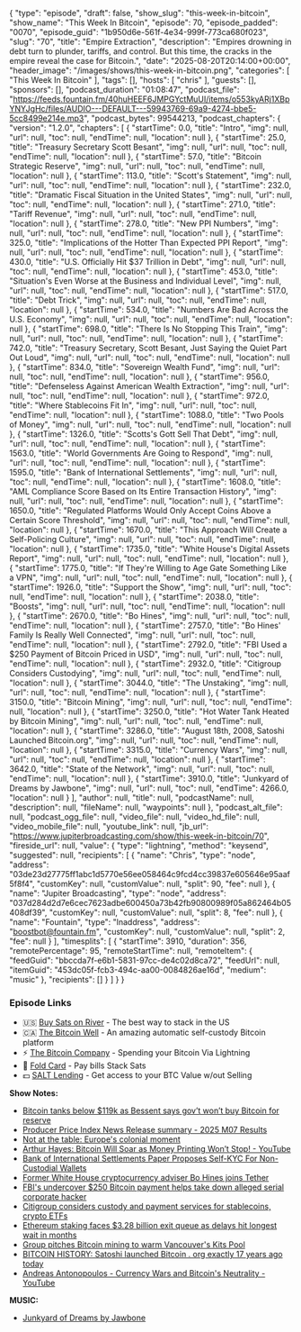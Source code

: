 {
  "type": "episode",
  "draft": false,
  "show_slug": "this-week-in-bitcoin",
  "show_name": "This Week In Bitcoin",
  "episode": 70,
  "episode_padded": "0070",
  "episode_guid": "1b950d6e-561f-4e34-999f-773ca680f023",
  "slug": "70",
  "title": "Empire Extraction",
  "description": "Empires drowning in debt turn to plunder, tariffs, and control. But this time, the cracks in the empire reveal the case for Bitcoin.",
  "date": "2025-08-20T20:14:00+00:00",
  "header_image": "/images/shows/this-week-in-bitcoin.png",
  "categories": [
    "This Week In Bitcoin"
  ],
  "tags": [],
  "hosts": [
    "chris"
  ],
  "guests": [],
  "sponsors": [],
  "podcast_duration": "01:08:47",
  "podcast_file": "https://feeds.fountain.fm/40huHEEF6JMPGYctMuUI/items/o553kyARj1XBpYNYJgHc/files/AUDIO---DEFAULT---59943769-69a9-4274-bbe5-5cc8499e214e.mp3",
  "podcast_bytes": 99544213,
  "podcast_chapters": {
    "version": "1.2.0",
    "chapters": [
      {
        "startTime": 0.0,
        "title": "Intro",
        "img": null,
        "url": null,
        "toc": null,
        "endTime": null,
        "location": null
      },
      {
        "startTime": 25.0,
        "title": "Treasury Secretary Scott Besant",
        "img": null,
        "url": null,
        "toc": null,
        "endTime": null,
        "location": null
      },
      {
        "startTime": 57.0,
        "title": "Bitcoin Strategic Reserve",
        "img": null,
        "url": null,
        "toc": null,
        "endTime": null,
        "location": null
      },
      {
        "startTime": 113.0,
        "title": "Scott's Statement",
        "img": null,
        "url": null,
        "toc": null,
        "endTime": null,
        "location": null
      },
      {
        "startTime": 232.0,
        "title": "Dramatic Fiscal Situation in the United States",
        "img": null,
        "url": null,
        "toc": null,
        "endTime": null,
        "location": null
      },
      {
        "startTime": 271.0,
        "title": "Tariff Revenue",
        "img": null,
        "url": null,
        "toc": null,
        "endTime": null,
        "location": null
      },
      {
        "startTime": 278.0,
        "title": "New PPI Numbers",
        "img": null,
        "url": null,
        "toc": null,
        "endTime": null,
        "location": null
      },
      {
        "startTime": 325.0,
        "title": "Implications of the Hotter Than Expected PPI Report",
        "img": null,
        "url": null,
        "toc": null,
        "endTime": null,
        "location": null
      },
      {
        "startTime": 430.0,
        "title": "U.S. Officially Hit $37 Trillion in Debt",
        "img": null,
        "url": null,
        "toc": null,
        "endTime": null,
        "location": null
      },
      {
        "startTime": 453.0,
        "title": "Situation's Even Worse at the Business and Individual Level",
        "img": null,
        "url": null,
        "toc": null,
        "endTime": null,
        "location": null
      },
      {
        "startTime": 517.0,
        "title": "Debt Trick",
        "img": null,
        "url": null,
        "toc": null,
        "endTime": null,
        "location": null
      },
      {
        "startTime": 534.0,
        "title": "Numbers Are Bad Across the U.S. Economy",
        "img": null,
        "url": null,
        "toc": null,
        "endTime": null,
        "location": null
      },
      {
        "startTime": 698.0,
        "title": "There Is No Stopping This Train",
        "img": null,
        "url": null,
        "toc": null,
        "endTime": null,
        "location": null
      },
      {
        "startTime": 742.0,
        "title": "Treasury Secretary, Scott Besant, Just Saying the Quiet Part Out Loud",
        "img": null,
        "url": null,
        "toc": null,
        "endTime": null,
        "location": null
      },
      {
        "startTime": 834.0,
        "title": "Sovereign Wealth Fund",
        "img": null,
        "url": null,
        "toc": null,
        "endTime": null,
        "location": null
      },
      {
        "startTime": 956.0,
        "title": "Defenseless Against American Wealth Extraction",
        "img": null,
        "url": null,
        "toc": null,
        "endTime": null,
        "location": null
      },
      {
        "startTime": 972.0,
        "title": "Where Stablecoins Fit In",
        "img": null,
        "url": null,
        "toc": null,
        "endTime": null,
        "location": null
      },
      {
        "startTime": 1088.0,
        "title": "Two Pools of Money",
        "img": null,
        "url": null,
        "toc": null,
        "endTime": null,
        "location": null
      },
      {
        "startTime": 1326.0,
        "title": "Scotts's Gott Sell That Debt",
        "img": null,
        "url": null,
        "toc": null,
        "endTime": null,
        "location": null
      },
      {
        "startTime": 1563.0,
        "title": "World Governments Are Going to Respond",
        "img": null,
        "url": null,
        "toc": null,
        "endTime": null,
        "location": null
      },
      {
        "startTime": 1595.0,
        "title": "Bank of International Settlements",
        "img": null,
        "url": null,
        "toc": null,
        "endTime": null,
        "location": null
      },
      {
        "startTime": 1608.0,
        "title": "AML Compliance Score Based on Its Entire Transaction History",
        "img": null,
        "url": null,
        "toc": null,
        "endTime": null,
        "location": null
      },
      {
        "startTime": 1650.0,
        "title": "Regulated Platforms Would Only Accept Coins Above a Certain Score Threshold",
        "img": null,
        "url": null,
        "toc": null,
        "endTime": null,
        "location": null
      },
      {
        "startTime": 1670.0,
        "title": "This Approach Will Create a Self-Policing Culture",
        "img": null,
        "url": null,
        "toc": null,
        "endTime": null,
        "location": null
      },
      {
        "startTime": 1735.0,
        "title": "White House's Digital Assets Report",
        "img": null,
        "url": null,
        "toc": null,
        "endTime": null,
        "location": null
      },
      {
        "startTime": 1775.0,
        "title": "If They're Willing to Age Gate Something Like a VPN",
        "img": null,
        "url": null,
        "toc": null,
        "endTime": null,
        "location": null
      },
      {
        "startTime": 1926.0,
        "title": "Support the Show",
        "img": null,
        "url": null,
        "toc": null,
        "endTime": null,
        "location": null
      },
      {
        "startTime": 2038.0,
        "title": "Boosts",
        "img": null,
        "url": null,
        "toc": null,
        "endTime": null,
        "location": null
      },
      {
        "startTime": 2670.0,
        "title": "Bo Hines",
        "img": null,
        "url": null,
        "toc": null,
        "endTime": null,
        "location": null
      },
      {
        "startTime": 2757.0,
        "title": "Bo Hines' Family Is Really Well Connected",
        "img": null,
        "url": null,
        "toc": null,
        "endTime": null,
        "location": null
      },
      {
        "startTime": 2792.0,
        "title": "FBI Used a $250 Payment of Bitcoin Priced in USD",
        "img": null,
        "url": null,
        "toc": null,
        "endTime": null,
        "location": null
      },
      {
        "startTime": 2932.0,
        "title": "Citigroup Considers Custodying",
        "img": null,
        "url": null,
        "toc": null,
        "endTime": null,
        "location": null
      },
      {
        "startTime": 3044.0,
        "title": "The Unstaking",
        "img": null,
        "url": null,
        "toc": null,
        "endTime": null,
        "location": null
      },
      {
        "startTime": 3150.0,
        "title": "Bitcoin Mining",
        "img": null,
        "url": null,
        "toc": null,
        "endTime": null,
        "location": null
      },
      {
        "startTime": 3250.0,
        "title": "Hot Water Tank Heated by Bitcoin Mining",
        "img": null,
        "url": null,
        "toc": null,
        "endTime": null,
        "location": null
      },
      {
        "startTime": 3286.0,
        "title": "August 18th, 2008, Satoshi Launched Bitcoin.org",
        "img": null,
        "url": null,
        "toc": null,
        "endTime": null,
        "location": null
      },
      {
        "startTime": 3315.0,
        "title": "Currency Wars",
        "img": null,
        "url": null,
        "toc": null,
        "endTime": null,
        "location": null
      },
      {
        "startTime": 3642.0,
        "title": "State of the Network",
        "img": null,
        "url": null,
        "toc": null,
        "endTime": null,
        "location": null
      },
      {
        "startTime": 3910.0,
        "title": "Junkyard of Dreams by Jawbone",
        "img": null,
        "url": null,
        "toc": null,
        "endTime": 4266.0,
        "location": null
      }
    ],
    "author": null,
    "title": null,
    "podcastName": null,
    "description": null,
    "fileName": null,
    "waypoints": null
  },
  "podcast_alt_file": null,
  "podcast_ogg_file": null,
  "video_file": null,
  "video_hd_file": null,
  "video_mobile_file": null,
  "youtube_link": null,
  "jb_url": "https://www.jupiterbroadcasting.com/show/this-week-in-bitcoin/70",
  "fireside_url": null,
  "value": {
    "type": "lightning",
    "method": "keysend",
    "suggested": null,
    "recipients": [
      {
        "name": "Chris",
        "type": "node",
        "address": "03de23d27775ff1abc1d5770e56ee058464c9fcd4cc39837e605646e95aaf5f8f4",
        "customKey": null,
        "customValue": null,
        "split": 90,
        "fee": null
      },
      {
        "name": "Jupiter Broadcasting",
        "type": "node",
        "address": "037d284d2d7e6cec7623adbe600450a73b42fb90800989f05a862464b05408df39",
        "customKey": null,
        "customValue": null,
        "split": 8,
        "fee": null
      },
      {
        "name": "Fountain",
        "type": "lnaddress",
        "address": "boostbot@fountain.fm",
        "customKey": null,
        "customValue": null,
        "split": 2,
        "fee": null
      }
    ],
    "timesplits": [
      {
        "startTime": 3910,
        "duration": 356,
        "remotePercentage": 95,
        "remoteStartTime": null,
        "remoteItem": {
          "feedGuid": "bbccda7f-e6b1-5831-97cc-de4c02d8ca72",
          "feedUrl": null,
          "itemGuid": "453dc05f-fcb3-494c-aa00-0084826ae16d",
          "medium": "music"
        },
        "recipients": []
      }
    ]
  }
}


### Episode Links

* 🇺🇸 [Buy Sats on River](https://partner.river.com/jupiter) \- The best way to stack in the US
* 🇨🇦 [The Bitcoin Well](https://www.bitcoinwell.com/jupiter) \- An amazing automatic self-custody Bitcoin platform
* ⚡ [The Bitcoin Company](https://app.thebitcoincompany.com/signup?ref=JUPITER) \- Spending your Bitcoin Via Lightning
* 🏦 [Fold Card](https://use.foldapp.com/r/XNHPXTFC) \- Pay bills Stack Sats
* 💵 [SALT Lending](https://borrower.saltlending.com/register?referralCode=GkPQdbqWG) \- Get access to your BTC Value w/out Selling

**Show Notes:**

* [Bitcoin tanks below $119k as Bessent says gov’t won’t buy Bitcoin for reserve](https://cointelegraph.com/news/bitcoin-tanks-below-119k-bessent-gov-t-won-t-buy-bitcoin-reserve)
* [Producer Price Index News Release summary - 2025 M07 Results](https://www.bls.gov/news.release/ppi.nr0.htm)
* [Not at the table: Europe's colonial moment](https://arnaudbertrand.substack.com/p/not-at-the-table-europes-colonial)
* [Arthur Hayes: Bitcoin Will Soar as Money Printing Won’t Stop! - YouTube](https://www.youtube.com/watch?v=CvmVFg5JwJE)
* [Bank of International Settlements Paper Proposes Self-KYC For Non-Custodial Wallets](https://www.therage.co/bank-of-international-settlements-kyc-non-custodial-wallets/)
* [Former White House cryptocurrency adviser Bo Hines joins Tether](https://finance.yahoo.com/news/former-white-house-cryptocurrency-adviser-bo-hines-joins-tether-134729416.html)
* [FBI's undercover $250 Bitcoin payment helps take down alleged serial corporate hacker ](https://www.theblock.co/post/359837/fbis-undercover-bitcoin-payment-hacker)
* [Citigroup considers custody and payment services for stablecoins, crypto ETFs ](https://www.reuters.com/business/finance/citigroup-considers-custody-payment-services-stablecoins-crypto-etfs-2025-08-14/)
* [Ethereum staking faces $3.28 billion exit queue as delays hit longest wait in months](https://cryptoslate.com/insights/ethereum-staking-faces-3-28-billion-exit-queue-as-delays-hit-longest-wait-in-months/)
* [Group pitches Bitcoin mining to warm Vancouver's Kits Pool](https://www.ctvnews.ca/vancouver/article/could-bitcoin-mining-be-used-to-heat-vancouvers-kitsilano-pool/)
* [BITCOIN HISTORY: Satoshi launched Bitcoin . org exactly 17 years ago today](https://x.com/btc_archive/status/1957513713994367222?t=E9EIlRX-vHxbQ8g23lQU3A)
* [Andreas Antonopoulos - Currency Wars and Bitcoin's Neutrality - YouTube](https://www.youtube.com/watch?v=6ZCVQHtD2l4)

**MUSIC:**

* [Junkyard of Dreams by Jawbone](https://podcastindex.org/podcast/7347121?episode=37679753423)
